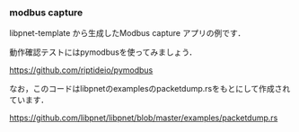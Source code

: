 ### modbus capture

libpnet-template から生成したModbus capture アプリの例です．

動作確認テストにはpymodbusを使ってみましょう．

https://github.com/riptideio/pymodbus

なお，このコードはlibpnetのexamplesのpacketdump.rsをもとにして作成されています．

https://github.com/libpnet/libpnet/blob/master/examples/packetdump.rs
